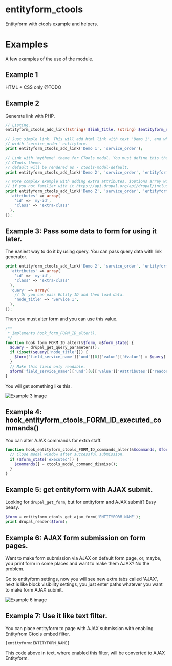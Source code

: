 # entityform_ctools
Entityform with ctools example and helpers.



# Examples

A few examples of the use of the module.

## Example 1

HTML + CSS only @TODO

## Example 2

Generate link with PHP.

~~~php
// Listing.
entityform_ctools_add_link((string) $link_title, (string) $entityform_name, (string) $class, (array) $options);

// Just simple link. This will add html link with text 'Demo 1', and when user click it, CTools create modal window
// width 'service_order' entityform.
print entityform_ctools_add_link('Demo 1', 'service_order');

// Link with 'mytheme' theme for CTools modal. You must define this theme before using it, or will be loaded default
// CTools theme.
// default will be rendered as - ctools-modal-default.
print entityform_ctools_add_link('Demo 2', 'service_order', 'entityform');

// More complex example with adding extra attributes. $options array will be send to l() function. So read documentation
// if you not familiar with it https://api.drupal.org/api/drupal/includes%21common.inc/function/l/7
print entityform_ctools_add_link('Demo 2', 'service_order', 'entityform', array(
  'attributes' => array(
    'id' => 'my-id',
    'class' => 'extra-class'
  ),
));
~~~

## Example 3: Pass some data to form for using it later.

The easiest way to do it by using query. You can pass query data with link generator.

~~~php
print entityform_ctools_add_link('Demo 2', 'service_order', 'entityform', array(
  'attributes' => array(
    'id' => 'my-id',
    'class' => 'extra-class'
  ),
  'query' => array(
    // Or you can pass Entity ID and then load data.
    'node_title' => 'Service 1',
  ),
));
~~~

Then you must alter form and you can use this value.

~~~php
/**
 * Implements hook_form_FORM_ID_alter().
 */
function hook_form_FORM_ID_alter(&$form, &$form_state) {
  $query = drupal_get_query_parameters();
  if (isset($query['node_title'])) {
    $form['field_service_name']['und'][0]['value']['#value'] = $query['node_title'];
  }
  // Make this field only readable.
  $form['field_service_name']['und'][0]['value']['#attributes']['readonly'] = 'readonly';
}
~~~

You will get something like this.

![Example 3 image](http://i.imgur.com/TwRmcp8.png)

## Example 4: hook_entityform_ctools_FORM_ID_executed_commands()

You can alter AJAX commands for extra staff.

~~~php
function hook_entityform_ctools_FORM_ID_commands_alter(&$commands, $form_state) {
  // Close modal window after successful submission.
  if ($form_state['executed']) {
    $commands[] = ctools_modal_command_dismiss();
  }
}
~~~

## Example 5: get entityform with AJAX submit.

Looking for `drupal_get_form`, but for entityform and AJAX submit? Easy peasy.

~~~php
$form = entityform_ctools_get_ajax_form('ENTITYFORM_NAME');
print drupal_render($form);
~~~

## Example 6: AJAX form submission on form pages.

Want to make form submission via AJAX on default form page, or, maybe, you print form in some places and want to make them AJAX? No the problem.

Go to entityform settings, now you will see new extra tabs called 'AJAX', next is like block visibility settings, you just enter paths whatever you want to make form AJAX submit.

![Example 6 image](http://i.imgur.com/wzfQ3lW.png)


## Example 7: Use it like text filter.

You can place entityform to page with AJAX submission with enabling Entityfrom Ctools embed filter.

~~~
[entityform:ENTITYFORM_NAME]
~~~

This code above in text, where enabled this filter, will be converted to AJAX Entityform.
